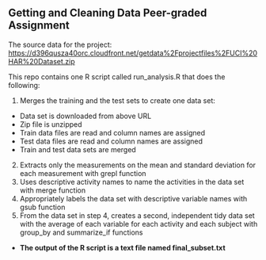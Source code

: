 ## Getting and Cleaning Data Peer-graded Assignment

The source data for the project:
https://d396qusza40orc.cloudfront.net/getdata%2Fprojectfiles%2FUCI%20HAR%20Dataset.zip

This repo contains one R script called run_analysis.R that does the following:

1. Merges the training and the test sets to create one data set:
- Data set is downloaded from above URL
- Zip file is unzipped
- Train data files are read and column names are assigned
- Test data files are read and column names are assigned
- Train and test data sets are merged
2. Extracts only the measurements on the mean and standard deviation for each measurement with grepl function
3. Uses descriptive activity names to name the activities in the data set with merge function
4. Appropriately labels the data set with descriptive variable names with gsub function
5. From the data set in step 4, creates a second, independent tidy data set with the average of each variable for each activity and each subject with group_by and summarize_if functions
- **The output of the R script is a text file named final_subset.txt**
